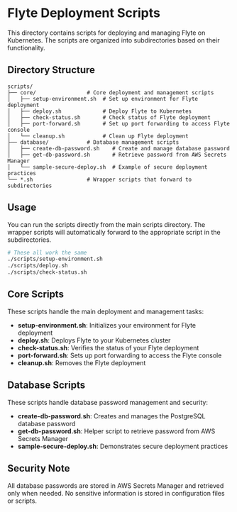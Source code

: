 # Flyte Deployment Scripts

This directory contains scripts for deploying and managing Flyte on Kubernetes. The scripts are organized into subdirectories based on their functionality.

## Directory Structure

```
scripts/
├── core/                # Core deployment and management scripts
│   ├── setup-environment.sh  # Set up environment for Flyte deployment
│   ├── deploy.sh             # Deploy Flyte to Kubernetes
│   ├── check-status.sh       # Check status of Flyte deployment
│   ├── port-forward.sh       # Set up port forwarding to access Flyte console
│   └── cleanup.sh            # Clean up Flyte deployment
├── database/            # Database management scripts
│   ├── create-db-password.sh    # Create and manage database password
│   ├── get-db-password.sh       # Retrieve password from AWS Secrets Manager
│   └── sample-secure-deploy.sh  # Example of secure deployment practices
└── *.sh                 # Wrapper scripts that forward to subdirectories
```

## Usage

You can run the scripts directly from the main scripts directory. The wrapper scripts will automatically forward to the appropriate script in the subdirectories.

```bash
# These all work the same
./scripts/setup-environment.sh
./scripts/deploy.sh
./scripts/check-status.sh
```

## Core Scripts

These scripts handle the main deployment and management tasks:

- **setup-environment.sh**: Initializes your environment for Flyte deployment
- **deploy.sh**: Deploys Flyte to your Kubernetes cluster
- **check-status.sh**: Verifies the status of your Flyte deployment
- **port-forward.sh**: Sets up port forwarding to access the Flyte console
- **cleanup.sh**: Removes the Flyte deployment

## Database Scripts

These scripts handle database password management and security:

- **create-db-password.sh**: Creates and manages the PostgreSQL database password
- **get-db-password.sh**: Helper script to retrieve password from AWS Secrets Manager
- **sample-secure-deploy.sh**: Demonstrates secure deployment practices

## Security Note

All database passwords are stored in AWS Secrets Manager and retrieved only when needed. No sensitive information is stored in configuration files or scripts.
